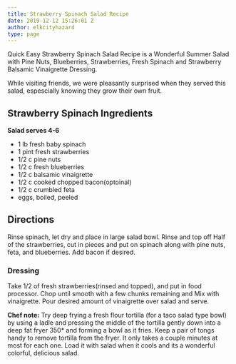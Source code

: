 ```yaml
---
title: Strawberry Spinach Salad Recipe
date: 2019-12-12 15:26:01 Z
author: elkcityhazard
type: page
---
```


Quick Easy Strawberry Spinach Salad Recipe is a Wonderful Summer Salad with Pine Nuts, Blueberries, Strawberries, Fresh Spinach and Strawberry Balsamic Vinaigrette Dressing.

While visiting friends, we were pleasantly surprised when they served this salad, espescially knowing they grow their own fruit.

## Strawberry Spinach Ingredients

**Salad serves 4-6**

  * 1 lb fresh baby spinach
  * 1 pint fresh strawberries
  * 1/2 c pine nuts
  * 1/2 c fresh blueberries
  * 1/2 c balsamic vinaigrette
  * 1/2 c cooked chopped bacon(optoinal)
  * 1/2 c crumbled feta
  * eggs, boiled, peeled

## Directions

Rinse spinach, let dry and place in large salad bowl. Rinse and top off Half of the strawberries, cut in pieces and put on spinach along with pine nuts, feta, and blueberries. Add bacon if desired.

### Dressing

Take 1/2 of fresh strawberries(rinsed and topped), and put in food processor. Chop until smooth with a few chunks remaining and Mix with vinaigrette. Pour desired amount of vinaigrette over salad and serve.

**Chef note:** Try deep frying a fresh flour tortilla (for a taco salad type bowl) by using a ladle and pressing the middle of the tortilla gently down into a deep fat fryer 350* and forming a bowl as it fries. Keep a pair of tongs handy to remove tortilla from the fryer. It only takes a couple minutes at most for each one. Load it with salad when it cools and its a wonderful colorful, delicious salad.